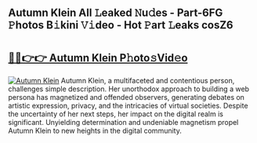 ## Autumn Klein All 𝙻eaked 𝙽u𝚍es - Part-6FG 𝙿hotos B𝚒kini 𝚅𝚒deo - Hot 𝙿art 𝙻eaks cosZ6

# <h2><a href="http://ld3c6q.urlbe.top/?page=Autumn+Klein">🔗🔗👉👉 Autumn Klein P𝚑oto𝚜Vid𝚎o</a></h2>

[![Autumn Klein](https://i.imgur.com/eBuTRDB.gif)](http://ld3c6q.urlbe.top/?page=Autumn+Klein)
Autumn Klein, a multifaceted and contentious person, challenges simple description. Her unorthodox approach to building a web persona has magnetized and offended observers, generating debates on artistic expression, privacy, and the intricacies of virtual societies. Despite the uncertainty of her next steps, her impact on the digital realm is significant. Unyielding determination and undeniable magnetism propel Autumn Klein to new heights in the digital community.
